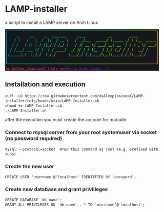 # LAMP-installer
a script to install a LAMP server on Arch Linux
<div>
  <img src="screenshot.png">
</div>


## Installation and execution

```
curl -LO https://raw.githubusercontent.com/XxAlexplosivoxX/LAMP-installer/refs/heads/main/LAMP-Installer.sh
chmod +x LAMP-Installer.sh
./LAMP-Installer.sh
```
after the execution you must create the account for mariadb

### Connect to mysql server from your root systemuser via socket (no password required)
```
mysql --protocol=socket  #run this command as root (e.g. prefixed with sudo)
```

### Create the new user
```
CREATE USER 'username'@'localhost' IDENTIFIED BY 'password';
```

### Create new database and grant privilleges

```
CREATE DATABASE `db_name`;
GRANT ALL PRIVILEGES ON `db_name` . * TO 'username'@'localhost';
```

